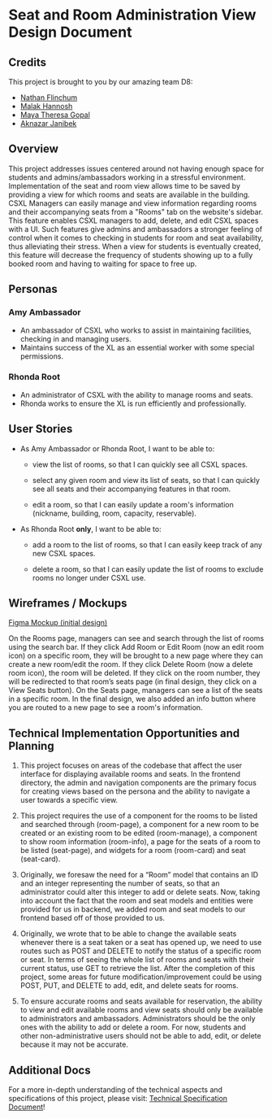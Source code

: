 # Seat and Room Administration View Design Document

## Credits

This project is brought to you by our amazing team D8:

- [Nathan Flinchum](https://github.com/nathanlf)
- [Malak Hannosh](https://github.com/malakhannosh)
- [Maya Theresa Gopal](https://github.com/mayather)
- [Aknazar Janibek](https://github.com/ajanibekcode)

## Overview

This project addresses issues centered around not having enough space for students and admins/ambassadors working in a stressful environment. Implementation of the seat and room view allows time to be saved by providing a view for which rooms and seats are available in the building. CSXL Managers can easily manage and view information regarding rooms and their accompanying seats from a "Rooms" tab on the website's sidebar. This feature enables CSXL managers to add, delete, and edit CSXL spaces with a UI. Such features give admins and ambassadors a stronger feeling of control when it comes to checking in students for room and seat availability, thus alleviating their stress. When a view for students is eventually created, this feature will decrease the frequency of students showing up to a fully booked room and having to waiting for space to free up.

## Personas

### Amy Ambassador

- An ambassador of CSXL who works to assist in maintaining facilities, checking in and managing users.
- Maintains success of the XL as an essential worker with some special permissions.

### Rhonda Root

- An administrator of CSXL with the ability to manage rooms and seats.
- Rhonda works to ensure the XL is run efficiently and professionally.

## User Stories

- As Amy Ambassador or Rhonda Root, I want to be able to:

  - view the list of rooms, so that I can quickly see all CSXL spaces.

  - select any given room and view its list of seats, so that I can quickly see all seats and their accompanying features in that room.

  - edit a room, so that I can easily update a room's information (nickname, building, room, capacity, reservable).

- As Rhonda Root **only**, I want to be able to:

  - add a room to the list of rooms, so that I can easily keep track of any new CSXL spaces.

  - delete a room, so that I can easily update the list of rooms to exclude rooms no longer under CSXL use.

## Wireframes / Mockups

[Figma Mockup (initial design)](https://www.figma.com/file/xK2MeKeAjWPKylptcLgjIY/Untitled?type=design&node-id=0-1&mode=design&t=SmvHrcxg7oMe67RO-0)

On the Rooms page, managers can see and search through the list of rooms using the search bar. If they click Add Room or Edit Room (now an edit room icon) on a specific room, they will be brought to a new page where they can create a new room/edit the room. If they click Delete Room (now a delete room icon), the room will be deleted. If they click on the room number, they will be redirected to that room’s seats page (in final design, they click on a View Seats button). On the Seats page, managers can see a list of the seats in a specific room. In the final design, we also added an info button where you are routed to a new page to see a room's information.

## Technical Implementation Opportunities and Planning

1. This project focuses on areas of the codebase that affect the user interface for displaying available rooms and seats. In the frontend directory, the admin and navigation components are the primary focus for creating views based on the persona and the ability to navigate a user towards a specific view.

2. This project requires the use of a component for the rooms to be listed and searched through (room-page), a component for a new room to be created or an existing room to be edited (room-manage), a component to show room information (room-info), a page for the seats of a room to be listed (seat-page), and widgets for a room (room-card) and seat (seat-card).

3. Originally, we foresaw the need for a “Room” model that contains an ID and an integer representing the number of seats, so that an administrator could alter this integer to add or delete seats. Now, taking into account the fact that the room and seat models and entities were provided for us in backend, we added room and seat models to our frontend based off of those provided to us.

4. Originally, we wrote that to be able to change the available seats whenever there is a seat taken or a seat has opened up, we need to use routes such as POST and DELETE to notify the status of a specific room or seat. In terms of seeing the whole list of rooms and seats with their current status, use GET to retrieve the list. After the completion of this project, some areas for future modification/improvement could be using POST, PUT, and DELETE to add, edit, and delete seats for rooms.

5. To ensure accurate rooms and seats available for reservation, the ability to view and edit available rooms and view seats should only be available to administrators and ambassadors. Administrators should be the only ones with the ability to add or delete a room. For now, students and other non-administrative users should not be able to add, edit, or delete because it may not be accurate.

## Additional Docs

For a more in-depth understanding of the technical aspects and specifications of this project, please visit: [Technical Specification Document](seat-and-room-admin-views--spec.md)!

